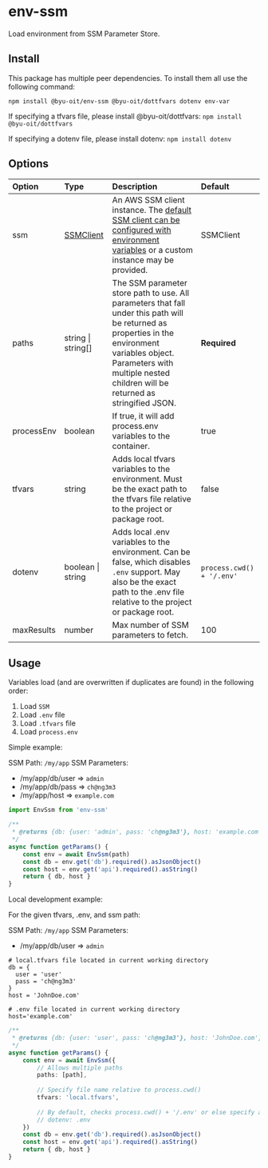 # env-ssm

Load environment from SSM Parameter Store.

## Install

This package has multiple peer dependencies. To install them all use the following command:

`npm install @byu-oit/env-ssm @byu-oit/dottfvars dotenv env-var`

If specifying a tfvars file, please install @byu-oit/dottfvars:
`npm install @byu-oit/dottfvars`

If specifying a dotenv file, please install dotenv:
`npm install dotenv`

## Options

| Option     | Type                                                                                              | Description                                                                                                                                                                                                                      | Default                   |
|:-----------|:--------------------------------------------------------------------------------------------------|:---------------------------------------------------------------------------------------------------------------------------------------------------------------------------------------------------------------------------------|:--------------------------|
| ssm        | [SSMClient](https://docs.aws.amazon.com/AWSJavaScriptSDK/v3/latest/clients/client-ssm/index.html) | An AWS SSM client instance. The [default SSM client can be configured with environment variables](https://docs.aws.amazon.com/sdk-for-java/v1/developer-guide/setup-credentials.html) or a custom instance may be provided.      | SSMClient                 |
| paths      | string \| string[]                                                                                | The SSM parameter store path to use. All parameters that fall under this path will be returned as properties in the environment variables object. Parameters with multiple nested children will be returned as stringified JSON. | **Required**              |
| processEnv | boolean                                                                                           | If true, it will add process.env variables to the container.                                                                                                                                                                     | true                      |
| tfvars     | string                                                                                            | Adds local tfvars variables to the environment. Must be the exact path to the tfvars file relative to the project or package root.                                                                                               | false                     |
| dotenv     | boolean \| string                                                                                 | Adds local .env variables to the environment. Can be false, which disables `.env` support. May also be the exact path to the .env file relative to the project or package root.                                                  | `process.cwd() + '/.env'` |
| maxResults | number                                                                                            | Max number of SSM parameters to fetch.                                                                                                                                                                                           | 100                       |

## Usage

Variables load (and are overwritten if duplicates are found) in the
following order:

1. Load `SSM`
2. Load `.env` file
3. Load `.tfvars` file
4. Load `process.env`

Simple example:

SSM Path: `/my/app` SSM Parameters:
- /my/app/db/user => `admin`
- /my/app/db/pass => `ch@ng3m3`
- /my/app/host => `example.com`

```ts
import EnvSsm from 'env-ssm'

/**
 * @returns {db: {user: 'admin', pass: 'ch@ng3m3'}, host: 'example.com'}
 */
async function getParams() {
    const env = await EnvSsm(path)
    const db = env.get('db').required().asJsonObject()
    const host = env.get('api').required().asString()
    return { db, host }
}
```

Local development example:

For the given tfvars, .env, and ssm path:

SSM Path: `/my/app` SSM Parameters:
- /my/app/db/user => `admin`

```hcl-terraform
# local.tfvars file located in current working directory
db = {
  user = 'user'
  pass = 'ch@ng3m3'
}
host = 'JohnDoe.com'
```

```dotenv
# .env file located in current working directory
host='example.com'
```

```ts
/**
 * @returns {db: {user: 'user', pass: 'ch@ng3m3'}, host: 'JohnDoe.com'}
 */
async function getParams() {
    const env = await EnvSsm({
        // Allows multiple paths
        paths: [path],
        
        // Specify file name relative to process.cwd()
        tfvars: 'local.tfvars',
        
        // By default, checks process.cwd() + '/.env' or else specify a file name relative to process.cwd()
        // dotenv: .env
    })
    const db = env.get('db').required().asJsonObject()
    const host = env.get('api').required().asString()
    return { db, host }
}
```

